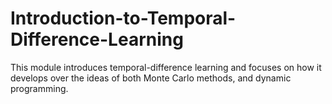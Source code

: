 # Introduction-to-Temporal-Difference-Learning
 This module introduces temporal-difference learning and focuses on how it develops over the ideas of both Monte Carlo methods, and dynamic programming.
